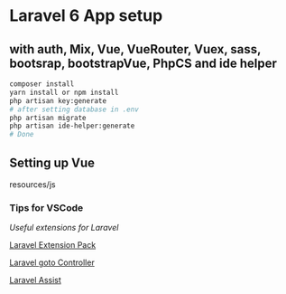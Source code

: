 # Laravel 6 App setup

## with auth, Mix, Vue, VueRouter, Vuex, sass, bootsrap, bootstrapVue, PhpCS and ide helper

```bash
composer install
yarn install or npm install 
php artisan key:generate
# after setting database in .env
php artisan migrate
php artisan ide-helper:generate 
# Done
```


## Setting up Vue
resources/js


### Tips for VSCode

_*Useful extensions for Laravel*_

[Laravel Extension Pack](https://marketplace.visualstudio.com/items?itemName=onecentlin.laravel-extension-pack)

[Laravel goto Controller](https://marketplace.visualstudio.com/items?itemName=stef-k.laravel-goto-controller)

[Laravel Assist](https://marketplace.visualstudio.com/items?itemName=tiansin.vscode-laravel-assist)
